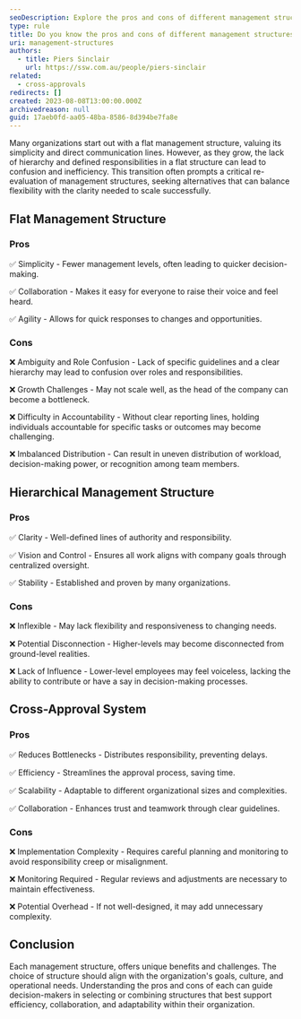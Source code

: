 ```yaml
---
seoDescription: Explore the pros and cons of different management structures, including flat, hierarchical, and cross-approval systems, to determine which approach best suits your organization's goals and needs.
type: rule
title: Do you know the pros and cons of different management structures?
uri: management-structures
authors:
  - title: Piers Sinclair
    url: https://ssw.com.au/people/piers-sinclair
related:
  - cross-approvals
redirects: []
created: 2023-08-08T13:00:00.000Z
archivedreason: null
guid: 17aeb0fd-aa05-48ba-8586-8d394be7fa8e
---
```


Many organizations start out with a flat management structure, valuing its simplicity and direct communication lines. However, as they grow, the lack of hierarchy and defined responsibilities in a flat structure can lead to confusion and inefficiency. This transition often prompts a critical re-evaluation of management structures, seeking alternatives that can balance flexibility with the clarity needed to scale successfully.

## Flat Management Structure

### Pros

✅ Simplicity - Fewer management levels, often leading to quicker decision-making.

✅ Collaboration - Makes it easy for everyone to raise their voice and feel heard.

✅ Agility - Allows for quick responses to changes and opportunities.

### Cons

❌ Ambiguity and Role Confusion - Lack of specific guidelines and a clear hierarchy may lead to confusion over roles and responsibilities.

❌ Growth Challenges - May not scale well, as the head of the company can become a bottleneck.

❌ Difficulty in Accountability - Without clear reporting lines, holding individuals accountable for specific tasks or outcomes may become challenging.

❌ Imbalanced Distribution - Can result in uneven distribution of workload, decision-making power, or recognition among team members.

## Hierarchical Management Structure

### Pros

✅ Clarity - Well-defined lines of authority and responsibility.

✅ Vision and Control - Ensures all work aligns with company goals through centralized oversight.

✅ Stability - Established and proven by many organizations.

### Cons

❌ Inflexible - May lack flexibility and responsiveness to changing needs.

❌ Potential Disconnection - Higher-levels may become disconnected from ground-level realities.

❌ Lack of Influence - Lower-level employees may feel voiceless, lacking the ability to contribute or have a say in decision-making processes.

## Cross-Approval System

### Pros

✅ Reduces Bottlenecks - Distributes responsibility, preventing delays.

✅ Efficiency - Streamlines the approval process, saving time.

✅ Scalability - Adaptable to different organizational sizes and complexities.

✅ Collaboration - Enhances trust and teamwork through clear guidelines.

### Cons

❌ Implementation Complexity - Requires careful planning and monitoring to avoid responsibility creep or misalignment.

❌ Monitoring Required - Regular reviews and adjustments are necessary to maintain effectiveness.

❌ Potential Overhead - If not well-designed, it may add unnecessary complexity.

## Conclusion

Each management structure, offers unique benefits and challenges. The choice of structure should align with the organization's goals, culture, and operational needs. Understanding the pros and cons of each can guide decision-makers in selecting or combining structures that best support efficiency, collaboration, and adaptability within their organization.
